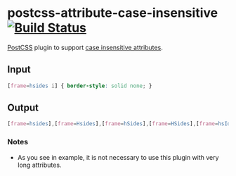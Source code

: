 # postcss-attribute-case-insensitive [![Build Status][ci-img]][ci]

[PostCSS] plugin to support [case insensitive attributes](https://www.w3.org/TR/selectors4/#attribute-case).

[PostCSS]: https://github.com/postcss/postcss
[ci-img]:  https://travis-ci.org/Semigradsky/postcss-attribute-case-insensitive.svg
[ci]:      https://travis-ci.org/Semigradsky/postcss-attribute-case-insensitive

## Input
```css
[frame=hsides i] { border-style: solid none; }
```


## Output
```css
[frame=hsides],[frame=Hsides],[frame=hSides],[frame=HSides],[frame=hsIdes],[frame=HsIdes],[frame=hSIdes],[frame=HSIdes],[frame=hsiDes],[frame=HsiDes],[frame=hSiDes],[frame=HSiDes],[frame=hsIDes],[frame=HsIDes],[frame=hSIDes],[frame=HSIDes],[frame=hsidEs],[frame=HsidEs],[frame=hSidEs],[frame=HSidEs],[frame=hsIdEs],[frame=HsIdEs],[frame=hSIdEs],[frame=HSIdEs],[frame=hsiDEs],[frame=HsiDEs],[frame=hSiDEs],[frame=HSiDEs],[frame=hsIDEs],[frame=HsIDEs],[frame=hSIDEs],[frame=HSIDEs],[frame=hsideS],[frame=HsideS],[frame=hSideS],[frame=HSideS],[frame=hsIdeS],[frame=HsIdeS],[frame=hSIdeS],[frame=HSIdeS],[frame=hsiDeS],[frame=HsiDeS],[frame=hSiDeS],[frame=HSiDeS],[frame=hsIDeS],[frame=HsIDeS],[frame=hSIDeS],[frame=HSIDeS],[frame=hsidES],[frame=HsidES],[frame=hSidES],[frame=HSidES],[frame=hsIdES],[frame=HsIdES],[frame=hSIdES],[frame=HSIdES],[frame=hsiDES],[frame=HsiDES],[frame=hSiDES],[frame=HSiDES],[frame=hsIDES],[frame=HsIDES],[frame=hSIDES],[frame=HSIDES] { border-style: solid none; }
```

### Notes
- As you see in example, it is not necessary to use this plugin with very long attributes.
